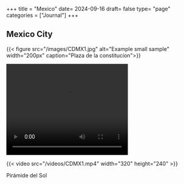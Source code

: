 +++
title = "Mexico"
date= 2024-09-16
draft= false
type= "page"
categories = ["Journal"]
+++


## **Mexico City**

{{< figure src="/images/CDMX1.jpg" alt="Example small sample" width="200px" caption="Plaza de la constitucíon">}}

<video width="320" height="240" controls>
  <source src="/videos/CDMX1.mp4" type="video/mp4">
  Your browser does not support the video tag.
</video>

{{< video src="/videos/CDMX1.mp4" width="320" height="240" >}}

Pirámide del Sol